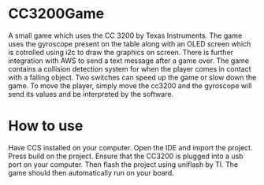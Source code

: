 # CC3200Game
A small game which uses the CC 3200 by Texas Instruments.
The game uses the gyroscope present on the table along with an OLED screen which is cotrolled using i2c to draw the graphics on screen.
There is further integration with AWS to send a text message after a game over.
The game contains a collision detection system for when the player comes in contact with a falling object.
Two switches can speed up the game or slow down the game.
To move the player, simply move the cc3200 and the gyroscope will send its values and be interpreted by the software.

# How to use
Have CCS installed on your computer. Open the IDE and import the project. Press build on the project. Ensure that the CC3200 is plugged into a usb port on your computer.
Then flash the project using uniflash by TI. The game should then automatically run on your board.
